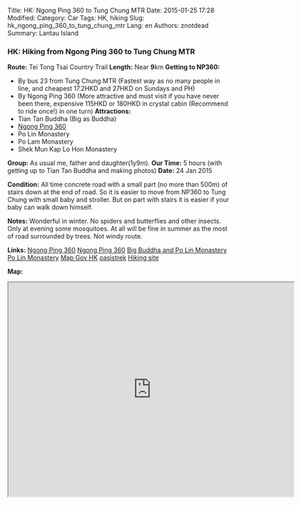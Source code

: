 Title: HK: Ngong Ping 360 to Tung Chung MTR
Date: 2015-01-25 17:28
Modified: 
Category: Car
Tags: HK,  hiking
Slug: hk_ngong_ping_360_to_tung_chung_mtr
Lang: en
Authors: znotdead
Summary: Lantau Island

### HK: Hiking from Ngong Ping 360 to Tung Chung MTR

**Route:** Tei Tong Tsai Country Trail
**Length:** Near **9**km
**Getting to NP360:**
 - By bus 23 from Tung Chung MTR (Fastest way as no many people in line, and cheapest 17.2HKD and 27HKD on Sundays and PH)
 - By Ngong Ping 360 (More attractive and must visit if you have never been there, expensive 115HKD or 180HKD in crystal cabin (Recommend to ride once!) in one turn)
**Attractions:**
 - Tian Tan Buddha (Big as Buddha)
 - [Ngong Ping 360](http://www.np360.com.hk/en/)
 - Po Lin Monastery
 - Po Lam Monastery
 - Shek Mun Kap Lo Hon Monastery

**Group:** As usual me, father and daughter(1y9m).
**Our Time:** 5 hours (with getting up to Tian Tan Buddha and making photos)
**Date:** 24 Jan 2015

**Condition:**
All time concrete road with a small part (no more than 500m) of stairs down at the end of road. So it is easier to move from NP360 to Tung Chung with small baby and stroller. But on part with stairs it is easier if your baby can walk down himself.

**Notes:**
Wonderful in winter. No spiders and butterflies and other insects. Only at evening some mosquitoes. At all will be fine in summer as the most of road surrounded by trees. Not windy route.

**Links:**
[Ngong Ping 360](http://www.np360.com.hk/en/)
[Ngong Ping 360](http://www.discoverhongkong.com/us/see-do/great-outdoors/outlying-islands/lantau-island/ngong-ping-360.jsp)
[Big Buddha and Po Lin Monastery](http://www.discoverhongkong.com/us/see-do/culture-heritage/chinese-temples/big-buddha-and-po-lin-monastery.jsp)
[Po Lin Monastery](http://www.plm.org.hk/eng/home.php)
[Map Gov HK](http://www2.map.gov.hk/gih3/view/index.jsp)
[oasistrek](http://www.oasistrek.com)
[Hiking site](http://hiking.gov.hk/eng)

**Map:**
<iframe src="https://www.google.com/maps/d/embed?mid=zLClmVqlU_kM.kkVpAi3Ov7L4" width="640" height="480"></iframe>
